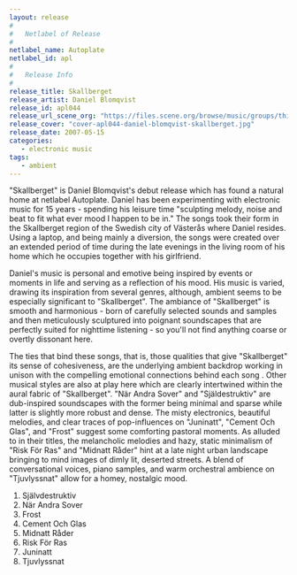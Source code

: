 ```yaml
---
layout: release
#
#   Netlabel of Release
#
netlabel_name: Autoplate
netlabel_id: apl
#
#   Release Info
#
release_title: Skallberget
release_artist: Daniel Blomqvist
release_id: apl044
release_url_scene_org: "https://files.scene.org/browse/music/groups/thinner/autoplate/zip/"
release_cover: "cover-apl044-daniel-blomqvist-skallberget.jpg"
release_date: 2007-05-15
categories:
   - electronic music
tags:
   - ambient
---
```

"Skallberget" is Daniel Blomqvist's  debut release which has found a natural 
home at netlabel Autoplate.  Daniel has been experimenting with electronic 
music for 15 years - spending his leisure time  "sculpting melody, noise and 
beat to fit what ever mood I happen to be in."  The songs took their form in 
the Skallberget region of the Swedish city of Västerås where Daniel resides.  
Using a laptop, and being mainly a diversion, the songs were created  over an 
extended period of time during the late evenings in the living room of his 
home which he occupies together with his girlfriend.   

Daniel's music is personal and emotive being inspired by events or moments in 
life and serving as a reflection of his mood. His music is varied, drawing its 
inspiration from several genres, although, ambient seems to be especially 
significant to "Skallberget".  The ambiance of "Skallberget" is smooth and 
harmonious - born of carefully selected sounds and samples and then 
meticulously sculptured into poignant soundscapes that are perfectly suited 
for nighttime listening - so you'll not find anything coarse or overtly 
dissonant here. 

The ties that bind these songs, that is, those qualities that give 
"Skallberget" its sense of cohesiveness, are the underlying  ambient backdrop 
working in unison with the compelling emotional connections behind each song . 
Other musical styles are also at play here which are clearly intertwined 
within the aural fabric of "Skallberget".  "När Andra Sover" and "Själdestruktiv" 
are dub-inspired soundscapes with the former being minimal and sparse while 
latter is slightly more robust and dense.  The misty electronics, beautiful 
melodies, and clear traces of pop-influences on "Juninatt", "Cement Och Glas", 
and "Frost" suggest some comforting pastoral moments.  As alluded to in their 
titles, the melancholic melodies and hazy, static minimalism of "Risk För Ras" 
and "Midnatt Råder" hint at a late night urban landscape bringing to mind 
images of dimly lit, deserted streets.  A blend of conversational voices, 
piano samples, and warm orchestral ambience on "Tjuvlyssnat" allow for a homey, 
nostalgic mood.    

01. Självdestruktiv
02. När Andra Sover
03. Frost
04. Cement Och Glas
05. Midnatt Råder
06. Risk För Ras
07. Juninatt
08. Tjuvlyssnat